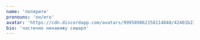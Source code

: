 ```yaml
---
name: 'полярити'
pronouns: 'он/его'
avatar: 'https://cdn.discordapp.com/avatars/999589862158114848/42401b2365443d97e0ffffbc285b010e.webp?size=1024'
bio: 'частично ненавижу сишарп'
---
```


